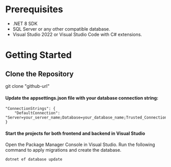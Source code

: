 # Prerequisites
- .NET 8 SDK
- SQL Server or any other compatible database.
- Visual Studio 2022 or Visual Studio Code with C# extensions.

# Getting Started
## Clone the Repository

git clone "github-url"

#### Update the appsettings.json file with your database connection string:
```
"ConnectionStrings": {
    "DefaultConnection": "Server=your_server_name;Database=your_database_name;Trusted_Connection=true;TrustServerCertificate=true;"
}
```

#### Start the projects for both frontend and backend in Visual Studio

Open the Package Manager Console in Visual Studio. Run the following command to apply migrations and create the database.
```
dotnet ef database update
```

